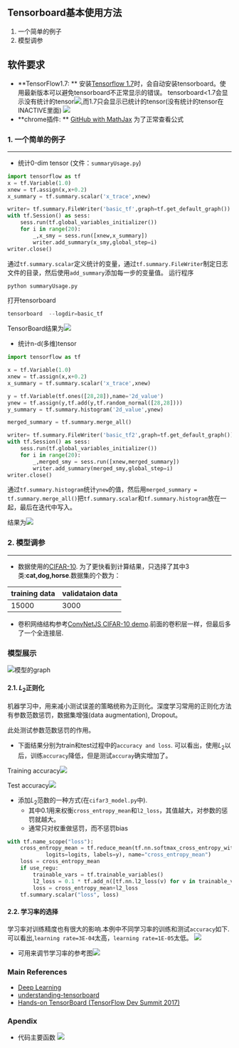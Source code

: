 Tensorboard基本使用方法
-------------------------
1. 一个简单的例子
2. 模型调参

软件要求
-----------------------
- **TensorFlow1.7: ** 安装[Tensorflow 1.7](https://www.tensorflow.org/install/?hl=zh-cn)时，会自动安装tensorboard。使用最新版本可以避免tensorboard不正常显示的错误。
tensorboard<1.7会显示没有统计的tensor![](https://github.com/zhouqp631/tensorboard_basic_usage/blob/master/files/tfless17.png),而1.7只会显示已统计的tensor(没有统计的tensor在INACTIVE里面)
![](https://github.com/zhouqp631/tensorboard_basic_usage/blob/master/files/tf17.png)
- **chrome插件: ** [GitHub with MathJax](https://chrome.google.com/webstore/detail/github-with-mathjax/ioemnmodlmafdkllaclgeombjnmnbima/related) 为了正常查看公式

### 1. 一个简单的例子
-------------------------
* 统计0-dim tensor (文件：`summaryUsage.py`)
```python
import tensorflow as tf
x = tf.Variable(1.0)
xnew = tf.assign(x,x+0.2)
x_summary = tf.summary.scalar('x_trace',xnew)

writer= tf.summary.FileWriter('basic_tf',graph=tf.get_default_graph())
with tf.Session() as sess:
    sess.run(tf.global_variables_initializer())
    for i in range(20):
        _,x_smy = sess.run([xnew,x_summary])
        writer.add_summary(x_smy,global_step=i)
writer.close()
```
通过`tf.summary.scalar`定义统计的变量，通过`tf.summary.FileWriter`制定日志文件的目录，然后使用`add_summary`添加每一步的变量值。
运行程序
```python
python summaryUsage.py
```
打开tensorboard
```python
tensorboard  --logdir=basic_tf

```
TensorBoard结果为![](https://github.com/zhouqp631/tensorboard_basic_usage/blob/master/files/basic_tf.gif)

* 统计n-d(多维)tensor
```python
import tensorflow as tf

x = tf.Variable(1.0)
xnew = tf.assign(x,x+0.2)
x_summary = tf.summary.scalar('x_trace',xnew)

y = tf.Variable(tf.ones([28,28]),name='2d_value')
ynew = tf.assign(y,tf.add(y,tf.random_normal([28,28])))
y_summary = tf.summary.histogram('2d_value',ynew)

merged_summary = tf.summary.merge_all()

writer= tf.summary.FileWriter('basic_tf2',graph=tf.get_default_graph())
with tf.Session() as sess:
    sess.run(tf.global_variables_initializer())
    for i in range(20):
        _,merged_smy = sess.run([xnew,merged_summary])
        writer.add_summary(merged_smy,global_step=i)
writer.close()
```
通过`tf.summary.histogram`统计`ynew`的值，然后用`merged_summary = tf.summary.merge_all()`把`tf.summary.scalar`和`tf.summary.histogram`放在一起，最后在迭代中写入。

结果为![](https://github.com/zhouqp631/tensorboard_basic_usage/blob/master/files/tf_basic2.gif)

### 2. 模型调参
-------------------------
* 数据使用的[CIFAR-10](http://www.cs.toronto.edu/~kriz/cifar.html). 为了更快看到计算结果，只选择了其中3类:**cat,dog,horse**.数据集的个数为：

|training data | validataion data|
|------------ | -------------|
|     15000    | 3000|
      
* 卷积网络结构参考[ConvNetJS CIFAR-10 demo](https://cs.stanford.edu/~karpathy/convnetjs/demo/cifar10.html).前面的卷积层一样，但最后多了一个全连接层.

### 模型展示
![模型的graph](https://github.com/zhouqp631/tensorboard_basic_usage/blob/master/files/modelgraph.png)

#### 2.1. $L_2$正则化
机器学习中，用来减小测试误差的策略统称为正则化。深度学习常用的正则化方法有参数范数惩罚，数据集增强(data augmentation), Dropout。

此处测试参数范数惩罚的作用。
* 下面结果分别为train和test过程中的`accuracy and loss`.
可以看出，使用$L_2$以后，训练`accuracy`降低，但是测试`accuray`确实增加了。

Training accuracy![](https://github.com/zhouqp631/tensorboard_basic_usage/blob/master/files/reg_train.png)

Test accuracy![](https://github.com/zhouqp631/tensorboard_basic_usage/blob/master/files/reg_test.png)





* 添加$L_2$范数的一种方式(在`cifar3_model.py`中). 
   * 其中0.1用来权衡`cross_entropy_mean`和`l2_loss`，其值越大，对参数的惩罚就越大。
   * 通常只对权重做惩罚，而不惩罚bias

```python
with tf.name_scope("loss"):
    cross_entropy_mean = tf.reduce_mean(tf.nn.softmax_cross_entropy_with_logits(
            logits=logits, labels=y), name="cross_entropy_mean")
    loss = cross_entropy_mean
    if use_regu:
        trainable_vars = tf.trainable_variables()
        l2_loss = 0.1 * tf.add_n([tf.nn.l2_loss(v) for v in trainable_vars if not 'b' in v.name])
        loss = cross_entropy_mean+l2_loss
    tf.summary.scalar("loss", loss)

```
    

#### 2.2. 学习率的选择
学习率对训练精度也有很大的影响.本例中不同学习率的训练和测试`accuracy`如下. 可以看出,`learning rate=3E-04`太高，`learning rate=1E-05`太低。
![](https://github.com/zhouqp631/tensorboard_basic_usage/blob/master/files/lr_vs.png)


- 可用来调节学习率的参考图![](https://github.com/zhouqp631/tensorboard_basic_usage/blob/master/files/lr.png)







### Main References
- [Deep Learning](http://www.deeplearningbook.org/)
- [understanding-tensorboard](https://github.com/secsilm/understanding-tensorboard)
- [Hands-on TensorBoard (TensorFlow Dev Summit 2017)](https://www.youtube.com/watch?v=eBbEDRsCmv4&t=1105s)



### Apendix
* 代码主要函数
![](https://github.com/zhouqp631/tensorboard_basic_usage/blob/master/files/codeflow.png)




